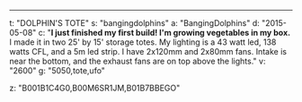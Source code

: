 ---
t: "DOLPHIN'S TOTE"
s: "bangingdolphins"
a: "BangingDolphins"
d: "2015-05-08"
c: "<strong>I just finished my first build! I'm growing vegetables in my box. </strong>I made it in two 25' by 15' storage totes. My lighting is a 43 watt led, 138 watts CFL, and a 5m led strip. I have 2x120mm and 2x80mm fans. Intake is near the bottom, and the exhaust fans are on top above the lights."
v: "2600"
g: "5050,tote,ufo"

z: "B001B1C4G0,B00M6SR1JM,B01B7BBEGO"
